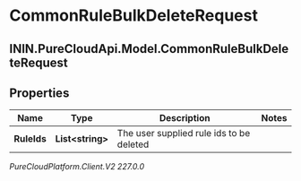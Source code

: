# CommonRuleBulkDeleteRequest

## ININ.PureCloudApi.Model.CommonRuleBulkDeleteRequest

## Properties

|Name | Type | Description | Notes|
|------------ | ------------- | ------------- | -------------|
| **RuleIds** | **List&lt;string&gt;** | The user supplied rule ids to be deleted | |



_PureCloudPlatform.Client.V2 227.0.0_
